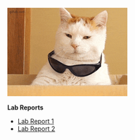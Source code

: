 ![Image](cool-cat-sunglasses.gif)

**Lab Reports** 
* [Lab Report 1](lab1-elements/lab-report-1-week-2.md)
* [Lab Report 2](lab2-elements/lab-report-2-week-4.md)
